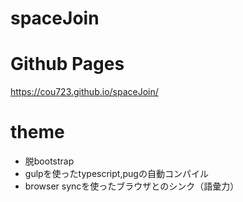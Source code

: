 ﻿# spaceJoin
 
# Github Pages
https://cou723.github.io/spaceJoin/
# theme
- 脱bootstrap
- gulpを使ったtypescript,pugの自動コンパイル
- browser syncを使ったブラウザとのシンク（語彙力）
